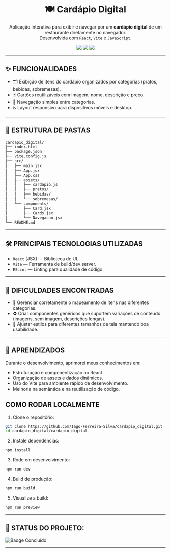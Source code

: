<h1 align="center">🍽️ Cardápio Digital</h1>

<p align="center">
  Aplicação interativa para exibir e navegar por um <strong>cardápio digital</strong> de um restaurante diretamente no navegador.<br/>
  Desenvolvida com <code>React</code>, <code>Vite</code> e <code>JavaScript</code>.
</p>

<p align="center">
  <img src="https://img.shields.io/badge/React-61DAFB?style=for-the-badge&logo=react&logoColor=black"/>
  <img src="https://img.shields.io/badge/Vite-646CFF?style=for-the-badge&logo=vite&logoColor=white"/>
  <img src="https://img.shields.io/badge/JavaScript-F7DF1E?style=for-the-badge&logo=javascript&logoColor=black"/>
</p>

---

## ✨ FUNCIONALIDADES

- 🗂️ Exibição de itens do cardápio organizados por categorias (pratos, bebidas, sobremesas).  
- 🃏 Cartões reutilizáveis com imagem, nome, descrição e preço.  
- 🔎 Navegação simples entre categorias.  
- ♿ Layout responsivo para dispositivos móveis e desktop.  

---

## 📁 ESTRUTURA DE PASTAS

```bash
cardapio_digital/
├── index.html
├── package.json
├── vite.config.js
├── src/
│   ├── main.jsx
│   ├── App.jsx
│   ├── App.css
│   ├── assets/
│   │   ├── cardapio.js
│   │   ├── pratos/
│   │   ├── bebidas/
│   │   └── sobremesas/
│   └── components/
│       ├── Card.jsx
│       ├── Cards.jsx
│       └── Navegacao.jsx
└── README.md
```

---

## 🛠️ PRINCIPAIS TECNOLOGIAS UTILIZADAS

- `React` (JSX) — Biblioteca de UI.
- `Vite` — Ferramenta de build/dev server.
- `ESLint` — Linting para qualidade de código.

---

## 🚧 DIFICULDADES ENCONTRADAS

- 🧭 Gerenciar corretamente o mapeamento de itens nas diferentes categorias.
- ♻️ Criar componentes genéricos que suportem variações de conteúdo (imagens, sem imagem, descrições longas).
- 📱 Ajustar estilos para diferentes tamanhos de tela mantendo boa usabilidade.

---

## 🧠 APRENDIZADOS

Durante o desenvolvimento, aprimorei meus conhecimentos em:
- Estruturação e componentização no React.
- Organização de assets e dados dinâmicos.
- Uso do Vite para ambiente rápido de desenvolvimento.
- Melhoria na semântica e na reutilização de código.

## COMO RODAR LOCALMENTE

1. Clone o repositório:

```bash
git clone https://github.com/Iago-Ferreira-Silva/cardapio_digital.git
cd cardapio_digital/cardapio_digital
```

2. Instale dependências:

```bash
npm install
```

3. Rode em desenvolvimento:

```bash
npm run dev
```

4. Build de produção:

```bash
npm run build
```

5. Visualize a build:

```bash
npm run preview
```

***
## 📌 STATUS DO PROJETO:
![Badge Concluído](https://img.shields.io/static/v1?label=STATUS&message=CONCLU%C3%8DDO&color=brightgreen&style=for-the-badge)

***